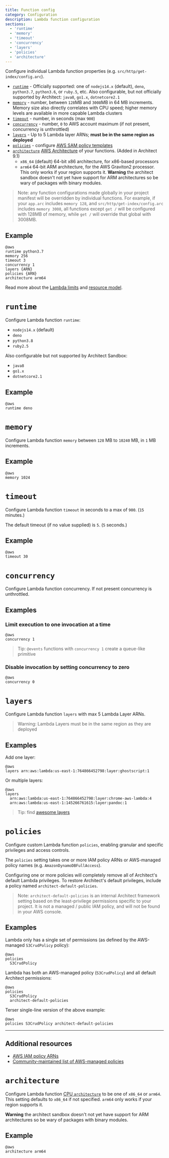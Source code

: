 ```yaml
---
title: Function config
category: Configuration
description: Lambda function configuration
sections:
  - 'runtime'
  - 'memory'
  - 'timeout'
  - 'concurrency'
  - 'layers'
  - 'policies'
  - 'architecture'
---
```


Configure individual Lambda function properties (e.g. `src/http/get-index/config.arc`).

- [`runtime`](#runtime) - Officially supported: one of `nodejs14.x` (default), `deno`, `python3.7`, `python3.6`, or `ruby.5`, etc.
  Also configurable, but not officially supported by Architect: `java8`, `go1.x`, `dotnetcore2.1`
- [`memory`](#memory) - number, between `128`MB and `3008`MB in 64 MB increments.
  Memory size also directly correlates with CPU speed; higher memory levels are available in more capable Lambda clusters
- [`timeout`](#timeout) - number, in seconds (max `900`)
- [`concurrency`](#concurrency) - number, `0` to AWS account maximum (if not present, concurrency is unthrottled)
- [`layers`](#layers) - Up to 5 Lambda layer ARNs; **must be in the same region as deployed**
- [`policies`](#policies) - configure [AWS SAM policy templates](https://docs.aws.amazon.com/serverless-application-model/latest/developerguide/serverless-policy-templates.html)
- [`architecture`](#architecture) [AWS Architecture](https://docs.aws.amazon.com/lambda/latest/dg/foundation-arch.html) of your functions. (Added in Architect 9.1)
  - `x86_64` (default) 64-bit x86 architecture, for x86-based processors
  - `arm64` 64-bit ARM architecture, for the AWS Graviton2 processor. This only works if your region supports it. **Warning** the architect sandbox doesn't not yet have support for ARM architectures so be wary of packages with binary modules.

> Note: any function configurations made globally in your project manifest will be overridden by individual functions. For example, if your `app.arc` includes `memory 128`, and `src/http/get-index/config.arc` includes `memory 3008`, all functions except `get /` will be configured with 128MB of memory, while `get /` will override that global with 3008MB.

## Example

```arc
@aws
runtime python3.7
memory 256
timeout 3
concurrency 1
layers {ARN}
policies {ARN}
architecture arm64
```

Read more about the [Lambda limits](https://docs.aws.amazon.com/lambda/latest/dg/limits.html) and [resource model](https://docs.aws.amazon.com/lambda/latest/dg/resource-model.html).


# `runtime`

Configure Lambda function `runtime`:

- `nodejs14.x` (default)
- `deno`
- `python3.8`
- `ruby2.5`

Also configurable but not supported by Architect Sandbox:

- `java8`
- `go1.x`
- `dotnetcore2.1`

## Example

```arc
@aws
runtime deno
```

# `memory`

Configure Lambda function `memory` between `128` MB to `10240` MB, in `1` MB increments.

## Example

```arc
@aws
memory 1024
```

# `timeout`

Configure Lambda function `timeout` in seconds to a max of `900`. (`15` minutes.)

The default timeout (if no value supplied) is `5`. (`5` seconds.)

## Example

```arc
@aws
timeout 30
```

# `concurrency`

Configure Lambda function concurrency. If not present concurrency is unthrottled.

## Examples

### Limit execution to one invocation at a time

```arc
@aws
concurrency 1
```

> Tip: `@events` functions with `concurrency 1` create a queue-like primitive

### Disable invocation by setting concurrency to zero

```arc
@aws
concurrency 0
```

# `layers`

Configure Lambda function `layers` with max 5 Lambda Layer ARNs.

> Warning: Lambda Layers must be in the same region as they are deployed

## Examples

Add one layer:

```arc
@aws
layers arn:aws:lambda:us-east-1:764866452798:layer:ghostscript:1
```

Or multiple layers:

```arc
@aws
layers
  arn:aws:lambda:us-east-1:764866452798:layer:chrome-aws-lambda:4
  arn:aws:lambda:us-east-1:145266761615:layer:pandoc:1
```

> Tip: find [awesome layers](https://github.com/mthenw/awesome-layers)

# `policies`

Configure custom Lambda function `policies`, enabling granular and specific privileges and access controls.

The `policies` setting takes one or more IAM policy ARNs or AWS-managed policy names (e.g. `AmazonDynamoDBFullAccess`).

Configuring one or more policies will completely remove all of Architect's default Lambda privileges. To restore Architect's default privileges, include a policy named `architect-default-policies`.

> Note: `architect-default-policies` is an internal Architect framework setting based on the least-privilege permissions specific to your project. It is not a managed / public IAM policy, and will not be found in your AWS console.


## Examples

Lambda only has a single set of permissions (as defined by the AWS-managed `S3CrudPolicy` policy):

```arc
@aws
policies
  S3CrudPolicy
```

Lambda has both an AWS-managed policy (`S3CrudPolicy`) and all default Architect permissions:
```arc
@aws
policies
  S3CrudPolicy
  architect-default-policies
```

Terser single-line version of the above example:
```arc
@aws
policies S3CrudPolicy architect-default-policies
```

---

## Additional resources

- [AWS IAM policy ARNs](https://docs.aws.amazon.com/IAM/latest/UserGuide/reference_identifiers.html#identifiers-arns)
- [Community-maintained list of AWS-managed policies](https://github.com/z0ph/MAMIP/tree/master/policies)

# `architecture`

Configure Lambda function [CPU `architecture`](https://docs.aws.amazon.com/lambda/latest/dg/foundation-arch.html) to be one of `x86_64` or `arm64`. This setting defaults to `x86_64` if not specified. `arm64` only works if your region supports it.

**Warning** the architect sandbox doesn't not yet have support for ARM architectures so be wary of packages with binary modules.

## Example

```arc
@aws
architecture arm64
```
